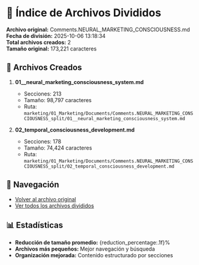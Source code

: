 # 📁 Índice de Archivos Divididos

**Archivo original:** Comments.NEURAL_MARKETING_CONSCIOUSNESS.md  
**Fecha de división:** 2025-10-06 13:18:34  
**Total archivos creados:** 2  
**Tamaño original:** 173,221 caracteres  

## 📄 Archivos Creados

1. **01__neural_marketing_consciousness_system.md**
   - Secciones: 213
   - Tamaño: 98,797 caracteres
   - Ruta: `marketing/01_Marketing/Documents/Comments.NEURAL_MARKETING_CONSCIOUSNESS_split/01__neural_marketing_consciousness_system.md`

2. **02_temporal_consciousness_development.md**
   - Secciones: 178
   - Tamaño: 74,424 caracteres
   - Ruta: `marketing/01_Marketing/Documents/Comments.NEURAL_MARKETING_CONSCIOUSNESS_split/02_temporal_consciousness_development.md`


## 🔗 Navegación

- [Volver al archivo original](../Comments.NEURAL_MARKETING_CONSCIOUSNESS.md)
- [Ver todos los archivos divididos](./)

## 📊 Estadísticas

- **Reducción de tamaño promedio:** {reduction_percentage:.1f}%
- **Archivos más pequeños:** Mejor navegación y búsqueda
- **Organización mejorada:** Contenido estructurado por secciones
